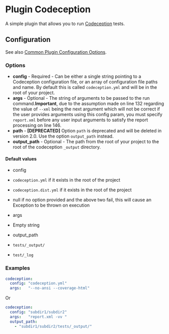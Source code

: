 Plugin Codeception
==================

A simple plugin that allows you to run [Codeception](http://codeception.com/) tests.

Configuration
-------------

See also [Common Plugin Configuration Options](../plugin_common_options.md).

### Options

* **config** - Required - Can be either a single string pointing to a Codeception configuration file, or an array of 
configuration file paths and name. By default this is called `codeception.yml` and will be in the root of your project.
* **args** - Optional - The string of arguments to be passed to the run command.**Important**, due to the assumption 
made on line 132 regarding the value of `--xml` being the next argument which will not be correct if the user provides 
arguments using this config param, you must specify `report.xml` before any user input arguments to satisfy the report 
processing on line 146.
* **path** - **[DEPRECATED]** Option `path` is deprecated and will be deleted in version 2.0. Use the option 
`output_path` instead.
* **output_path** - Optional - The path from the root of your project to the root of the 
  codeception `_output` directory.

#### Default values

- config
 - `codeception.yml` if it exists in the root of the project
 - `codeception.dist.yml` if it exists in the root of the project
 - null if no option provided and the above two fail, this will cause an Exception to be thrown on execution

- args
 - Empty string
 
- output_path
 - `tests/_output/`
 - `test/_log`

### Examples

```yml
codeception:
  config: "codeception.yml"
  args:   "--no-ansi --coverage-html"
```

Or

```yml
codeception:
  config: "subdir1/subdir2"
  args:   "report.xml -vv "
  output_path:
    - "subdir1/subdir2/tests/_output/"
```
